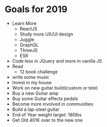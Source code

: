 # Goals for 2019
- Learn More  
  - ReactJS  
  - Study more UX/UI design  
  - Juggle  
  - GraphQL
  - ThreeJS   
  - ES6  
- Code less in JQuery and more in vanilla JS
- Read  
  - 12 book challenge  
- write some music  
- Invest in my house  
- Work on new guitar build(custom or tele)  
- Buy a new Guitar amp  
- Buy some Guitar effects pedals
- Become more involved in communities  
- Build a lap-steel guitar
- End of Year weight target: 180lbs
- Get Old 401K over to the new one